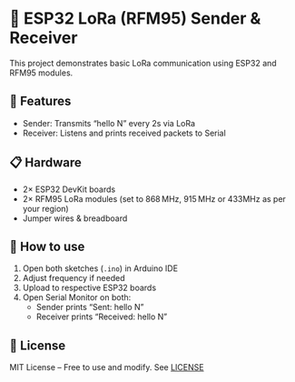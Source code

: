 # 📡 ESP32 LoRa (RFM95) Sender & Receiver

This project demonstrates basic LoRa communication using ESP32 and RFM95 modules.

## 🔧 Features
- Sender: Transmits “hello N” every 2s via LoRa
- Receiver: Listens and prints received packets to Serial

## 📋 Hardware
- 2× ESP32 DevKit boards
- 2× RFM95 LoRa modules (set to 868 MHz, 915 MHz or 433MHz as per your region)
- Jumper wires & breadboard

## 🚀 How to use
1. Open both sketches (`.ino`) in Arduino IDE
2. Adjust frequency if needed
3. Upload to respective ESP32 boards
4. Open Serial Monitor on both:
   - Sender prints “Sent: hello N”
   - Receiver prints “Received: hello N”

## 📄 License
MIT License – Free to use and modify. See [LICENSE](../../LICENSE)
